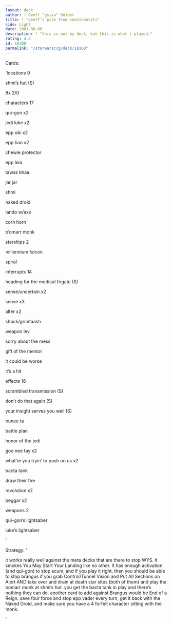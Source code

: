 ```yaml
---
layout: deck
author: ! Geoff "gsiva" Snider
title: ! "geoff’s pile from continentals"
side: Light
date: 2001-08-06
description: ! "this is not my deck, but this is what i played."
rating: 4.5
id: 18108
permalink: "/starwarsccg/deck/18108"
---
```

Cards: 

'locations 9

shmi’s hut (S)

8x 2/0


characters 17

qui-gon x2

jedi luke x2

epp obi x2

epp han x2

chewie protector

epp leia

tawss khaa

jar jar

shmi

naked droid

lando w/axe

corn horn

b’omarr monk


starships 2

millennium falcon

spiral


interrupts 14

heading for the medical frigate (S)

sense/uncertain x2

sense x3

alter x2

shock/grimtaash

weapon lev

sorry about the mess

gift of the mentor

it could be worse

it’s a hit


effects 16 

scrambled transmission (S)

don’t do that again (S)

your insight serves you well (S)

ounee ta

battle plan

honor of the jedi

goo nee tay x2

what’re you tryin’ to push on us x2

bacta tank

draw their fire

revolution x2

beggar x2


weapons 2

qui-gon’s lightsaber

luke’s lightsaber


'

Strategy: '

it works really well against the meta decks that are there to stop WYS.  it smokes You May Start Your Landing like no other.  It has enough activation (and qui-gon) to stop scum, and if you play it right, then you should be able to stop brangus if you grab Control/Tunnel Vision and Put All Sections on Alert AND take over and drain at death star sites (both of them) and play the bomarr monk at shmi’s hut.  you get the bacta tank in play and there’s nothing they can do.  another card to add against Brangus would be End of a Reign.  save four force and stop epp vader every turn, get it back with the Naked Droid, and make sure you have a 4 forfeit character sitting with the monk.


'
